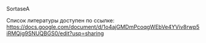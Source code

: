 SortaseA

Список литературы доступен по ссылке:
https://docs.google.com/document/d/1o4ajGMDmPcoqgWEbVe4YViv8rwp5iRMQjg9SNUQBGS0/edit?usp=sharing

